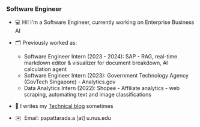 ### Software Engineer

* 💻 Hi! I'm a Software Engineer, currently working on Enterprise Business AI
* 🗂 Previously worked as:
  
    *  Software Engineer Intern (2023 - 2024): SAP - RAG, real-time markdown editor & visualizer for document breakdown, AI calculation agent
    *  Software Engineer Intern (2023): Government Technology Agency (GovTech Singapore) - Analytics.gov
    *  Data Analytics Intern (2022): Shopee - Affiliate analytics - web scraping, automating text and image classifications
* 📝 I writes my [Technical blog](https://blog.punpun1643.me) sometimes
* ✉️  Email: papattarada.a [at] u.nus.edu

